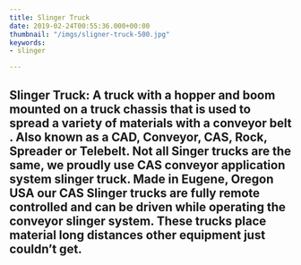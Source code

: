 ```yaml
---
title: Slinger Truck
date: 2019-02-24T00:55:36.000+00:00
thumbnail: "/imgs/sligner-truck-500.jpg"
keywords:
- slinger

---
```

## Slinger Truck: A truck with a hopper and boom mounted on a truck chassis that is used to spread a variety of materials with a conveyor belt . Also known as a CAD, Conveyor, CAS, Rock, Spreader or Telebelt. Not all Singer trucks are the same, we proudly use CAS conveyor application system slinger truck. Made in Eugene, Oregon USA our CAS Slinger trucks are fully remote controlled and can be driven while operating the conveyor slinger system. These trucks place material long distances other equipment just couldn’t get.